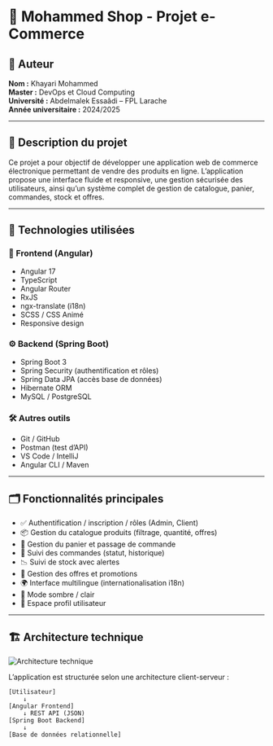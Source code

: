 # 🛒 Mohammed Shop - Projet e-Commerce

## 👤 Auteur
**Nom :** Khayari Mohammed  
**Master :** DevOps et Cloud Computing  
**Université :** Abdelmalek Essaâdi – FPL Larache  
**Année universitaire :** 2024/2025

---

## 📌 Description du projet

Ce projet a pour objectif de développer une application web de commerce électronique permettant de vendre des produits en ligne. L’application propose une interface fluide et responsive, une gestion sécurisée des utilisateurs, ainsi qu’un système complet de gestion de catalogue, panier, commandes, stock et offres.

---

## 🔧 Technologies utilisées

### 🎨 Frontend (Angular)
- Angular 17
- TypeScript
- Angular Router
- RxJS
- ngx-translate (i18n)
- SCSS / CSS Animé
- Responsive design

### ⚙️ Backend (Spring Boot)
- Spring Boot 3
- Spring Security (authentification et rôles)
- Spring Data JPA (accès base de données)
- Hibernate ORM
- MySQL / PostgreSQL

### 🛠 Autres outils
- Git / GitHub
- Postman (test d’API)
- VS Code / IntelliJ
- Angular CLI / Maven

---

## 🗂 Fonctionnalités principales

- ✅ Authentification / inscription / rôles (Admin, Client)
- 📦 Gestion du catalogue produits (filtrage, quantité, offres)
- 🛒 Gestion du panier et passage de commande
- 🔄 Suivi des commandes (statut, historique)
- 📉 Suivi de stock avec alertes
- 🎁 Gestion des offres et promotions
- 🌍 Interface multilingue (internationalisation i18n)
- 🌙 Mode sombre / clair
- 👤 Espace profil utilisateur

---

## 🏗 Architecture technique

![Architecture technique](assets/images/architecture.png) <!-- ajoute ton image réelle ici -->

L’application est structurée selon une architecture client-serveur :

```text
[Utilisateur]
    ↓
[Angular Frontend]
    ↓ REST API (JSON)
[Spring Boot Backend]
    ↓
[Base de données relationnelle]
